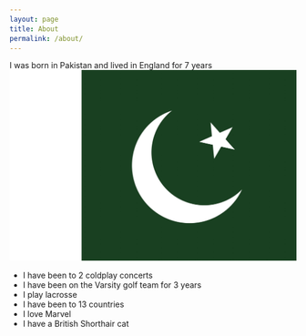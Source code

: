 ```yaml
---
layout: page
title: About
permalink: /about/
---
```


I was born in Pakistan and lived in England for 7 years
 <img src="images/pakistan.jpg">

- I have been to 2 coldplay concerts
- I have been on the Varsity golf team for 3 years
- I play lacrosse
- I have been to 13 countries
- I love Marvel
- I have a British Shorthair cat